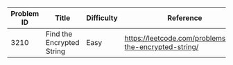 | Problem ID | Title | Difficulty | Reference
| --- | --- | --- | ---
| 3210 | Find the Encrypted String | Easy | https://leetcode.com/problems/find-the-encrypted-string/
